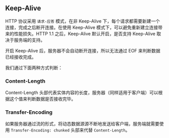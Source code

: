 ## Keep-Alive

HTTP 协议采用 `请求-应答` 模式，在非 Keep-Alive 下，每个请求都需要新建一个连接，完成之后断开连接。在使用 Keep-Alive 模式下，可以避免重新建立连接带来的性能损失。HTTP 1.1 之后，Keep-Alive 默认开启，是否支持 Keep-Alive 取决于服务端的支持。

开启 Keep-Alive 后，服务器不会自动断开连接，所以无法通过 EOF 来判断数据已经接收完成。

我们通过下面两种方式判断：

### Content-Length

Content-Length 头部代表实体内容的长度，服务器（同样适用于客户端）可以根据这个值来判断数据是否接收完毕。

### Transfer-Encoding

如果服务器通过流的形式，将动态数据源源不断地发送给客户端，服务端就需要使用 `Transfer-Encoding: chunked` 头部来代替 `Content-Length`。
